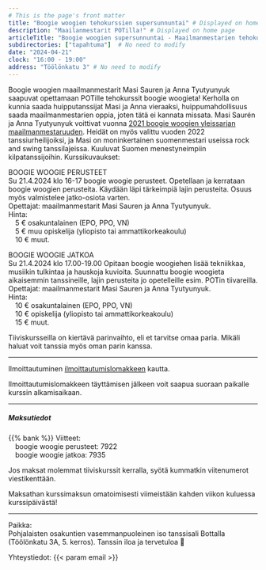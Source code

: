 ```yaml
---
# This is the page's front matter
title: "Boogie woogien tehokurssien supersunnuntai" # Displayed on home page
description: "Maailanmestarit POTilla!" # Displayed on home page
articleTitle: "Boogie woogien supersunnuntai - Maailmanmestarien tehokurssit"
subdirectories: ["tapahtuma"]  # No need to modify
date: "2024-04-21"
clock: "16:00 - 19:00"
address: "Töölönkatu 3" # No need to modify
---
```


Boogie woogien maailmanmestarit Masi Sauren ja Anna Tyutyunyuk saapuvat opettamaan POTille tehokurssit boogie woogieta! Kerholla on kunnia saada huipputanssijat Masi ja Anna vieraaksi, huippumahdollisuus saada maailmanmestarien oppia, joten tätä ei kannata missata. Masi Saurén ja Anna Tyutyunyuk voittivat vuonna [2021 boogie woogien yleissarjan maailmanmestaruuden](https://comets.fi/en/masi-and-anna-won-world-championship-in-boogie-woogie/). Heidät on myös valittu vuoden 2022 tanssiurheilijoiksi, ja Masi on moninkertainen suomenmestari useissa rock and swing tanssilajeissa. Kuuluvat Suomen menestyneimpiin kilpatanssijoihin. Kurssikuvaukset:

BOOGIE WOOGIE PERUSTEET  
Su 21.4.2024 klo 16-17 boogie woogie perusteet. Opetellaan ja kerrataan boogie woogien perusteita. Käydään läpi tärkeimpiä lajin perusteita. Osuus myös valmistelee jatko-osiota varten.  
Opettajat: maailmanmestarit Masi Sauren ja Anna Tyutyunyuk.  
Hinta:  
&emsp;5 € osakuntalainen (EPO, PPO, VN)  
&emsp;5 € muu opiskelija (yliopisto tai ammattikorkeakoulu)  
&emsp;10 € muut.

BOOGIE WOOGIE JATKOA  
Su 21.4.2024 klo 17.00-19.00 Opitaan boogie woogiehen lisää tekniikkaa, musiikin tulkintaa ja hauskoja kuvioita. Suunnattu boogie woogieta aikaisemmin tanssineille, lajin perusteita jo opetelleille esim. POTin tiivareilla.  
Opettajat: maailmanmestarit Masi Sauren ja Anna Tyutyunyuk.  
Hinta:  
&emsp;10 € osakuntalainen (EPO, PPO, VN)  
&emsp;10 € opiskelija (yliopisto tai ammattikorkeakoulu)  
&emsp;15 € muut.

Tiiviskursseilla on kiertävä parinvaihto, eli et tarvitse omaa paria.
Mikäli haluat voit tanssia myös oman parin kanssa.

---
Ilmoittautuminen [ilmoittautumislomakkeen](https://docs.google.com/forms/d/e/1FAIpQLSdkNeKv6vU4vDCzIzn-5roynoCd9fxKQAgzyBf9czGTXPIa9A/viewform?usp=sf_link) kautta.

Ilmoittautumislomakkeen täyttämisen jälkeen voit saapua suoraan paikalle kurssin alkamisaikaan.

---
##### Maksutiedot

{{% bank %}}
Viitteet:  
&emsp;boogie woogie perusteet: 7922  
&emsp;boogie woogie jatkoa: 7935  

Jos maksat molemmat tiiviskurssit kerralla, syötä kummatkin viitenumerot viestikenttään.

Maksathan kurssimaksun omatoimisesti viimeistään kahden viikon kuluessa kurssipäivästä!

---
Paikka:  
Pohjalaisten osakuntien vasemmanpuoleinen iso tanssisali Bottalla (Töölönkatu 3A, 5. kerros). Tanssin iloa ja tervetuloa 🙂

Yhteystiedot: {{< param email >}}
